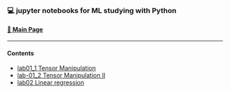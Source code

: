 ### 💻 jupyter notebooks for ML studying with Python
#### **[📕 Main Page](https://leecrossun.github.io/ml-study-python-jupyter-2022/)**
---
####  Contents
+ [lab01_1 Tensor Manipulation](https://leecrossun.github.io/ml-study-python-jupyter-2022/lab01_1_Tensor_Manipulation.html)
+ [lab-01_2 Tensor Manipulation II](https://leecrossun.github.io/ml-study-python-jupyter-2022/lab01_2_Tensor_ManipulationII.html)
+ [lab02 Linear regression](https://leecrossun.github.io/ml-study-python-jupyter-2022/lab02_Linear_regression.html)